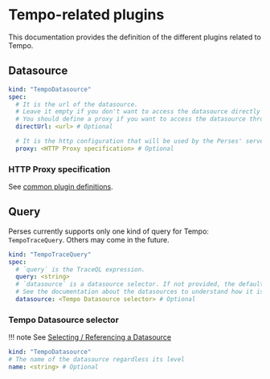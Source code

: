 # Tempo-related plugins

This documentation provides the definition of the different plugins related to Tempo.

## Datasource

```yaml
kind: "TempoDatasource"
spec:
  # It is the url of the datasource.
  # Leave it empty if you don't want to access the datasource directly from the UI.
  # You should define a proxy if you want to access the datasource through the Perses' server.
  directUrl: <url> # Optional

  # It is the http configuration that will be used by the Perses' server to redirect to the datasource any query sent by the UI.
  proxy: <HTTP Proxy specification> # Optional
```

### HTTP Proxy specification

See [common plugin definitions](https://perses.dev/perses/docs/plugins/common/#http-proxy-specification).

## Query

Perses currently supports only one kind of query for Tempo: `TempoTraceQuery`. Others may come in the future.

```yaml
kind: "TempoTraceQuery"
spec:
  # `query` is the TraceQL expression.
  query: <string>
  # `datasource` is a datasource selector. If not provided, the default TempoDatasource is used.
  # See the documentation about the datasources to understand how it is selected.
  datasource: <Tempo Datasource selector> # Optional
```

### Tempo Datasource selector

!!! note
See [Selecting / Referencing a Datasource](https://github.com/perses/perses/blob/main/docs/api/datasource.md#selecting--referencing-a-datasource)

```yaml
kind: "TempoDatasource"
# The name of the datasource regardless its level
name: <string> # Optional
```
